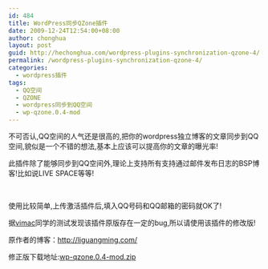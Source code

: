 ```yaml
---
id: 484
title: WordPress同步QZone插件
date: 2009-12-24T12:54:00+08:00
author: chonghua
layout: post
guid: http://hechonghua.com/wordpress-plugins-synchronization-qzone-4/
permalink: /wordpress-plugins-synchronization-qzone-4/
categories:
  - wordpress插件
tags:
  - QQ空间
  - QZONE
  - wordpress同步到QQ空间
  - wp-qzone.0.4-mod
---
```

不可否认,QQ空间的人气还是很高的,把你的wordpress独立博客的文章同步到QQ空间,貌似是一个不错的想法,基本上应该可以提高你的文章的曝光率!

<!--more-->

此插件除了能够同步到QQ空间外,理论上支持所有支持通过邮件发布日志的BSP博客!比如说LIVE SPACE等等!</p> 

&#160;</p> 

使用比较简单,上传激活插件后,填入QQ号码和QQ邮箱的密码就OK了!

据<a href="http://vifix.cn/" target="_blank">vimac</a>同学的测试发现该插件原版存在一定的bug,所以请使用该插件的修改版!

原作者的博客：<a href="http://liguangming.com/" target="_blank">http://liguangming.com/</a>

修正版下载地址:<a href="http://vifix.cn/blog/wp-content/uploads/2009/06/wp-qzone04-mod.zip" target="_blank">wp-qzone.0.4-mod.zip</a>